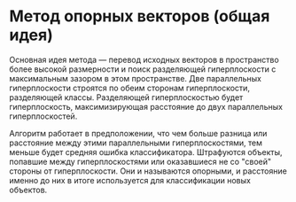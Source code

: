 # Метод опорных векторов (общая идея)
Основная идея метода — перевод исходных векторов в пространство более высокой размерности и поиск разделяющей гиперплоскости с максимальным зазором в этом пространстве. Две параллельных гиперплоскости строятся по обеим сторонам гиперплоскости, разделяющей классы. Разделяющей гиперплоскостью будет гиперплоскость, максимизирующая расстояние до двух параллельных гиперплоскостей. 

Алгоритм работает в предположении, что чем больше разница или расстояние между этими параллельными гиперплоскостями, тем меньше будет средняя ошибка классификатора. Штрафуются объекты, попавшие между гиперплоскостями или оказавшиеся не со "своей" стороны от гиперплоскости. Они и называются опорными, и расстояние именно до них в итоге используется для классификации новых объектов.
